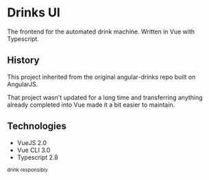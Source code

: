 # Drinks UI
The frontend for the automated drink machine. Written in Vue with Typescript.

## History
This project inherited from the original angular-drinks repo built on AngularJS.

That project wasn't updated for a long time and transferring anything already completed into Vue made it a bit easier to maintain.

## Technologies
- VueJS 2.0
- Vue CLI 3.0
- Typescript 2.8

<sup>drink responsibly</sup>
